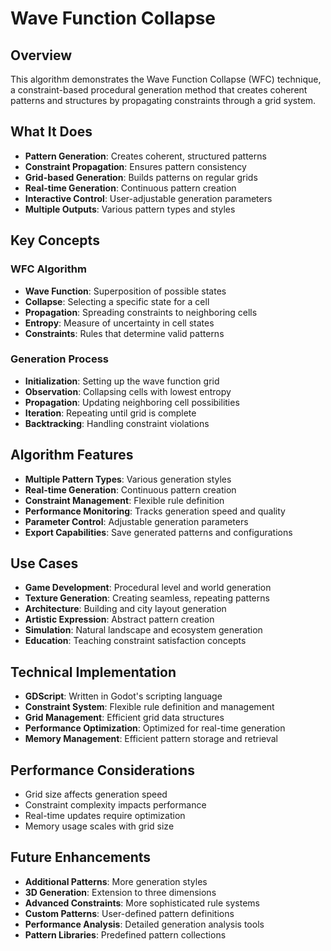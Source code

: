 # Wave Function Collapse

## Overview
This algorithm demonstrates the Wave Function Collapse (WFC) technique, a constraint-based procedural generation method that creates coherent patterns and structures by propagating constraints through a grid system.

## What It Does
- **Pattern Generation**: Creates coherent, structured patterns
- **Constraint Propagation**: Ensures pattern consistency
- **Grid-based Generation**: Builds patterns on regular grids
- **Real-time Generation**: Continuous pattern creation
- **Interactive Control**: User-adjustable generation parameters
- **Multiple Outputs**: Various pattern types and styles

## Key Concepts

### WFC Algorithm
- **Wave Function**: Superposition of possible states
- **Collapse**: Selecting a specific state for a cell
- **Propagation**: Spreading constraints to neighboring cells
- **Entropy**: Measure of uncertainty in cell states
- **Constraints**: Rules that determine valid patterns

### Generation Process
- **Initialization**: Setting up the wave function grid
- **Observation**: Collapsing cells with lowest entropy
- **Propagation**: Updating neighboring cell possibilities
- **Iteration**: Repeating until grid is complete
- **Backtracking**: Handling constraint violations

## Algorithm Features
- **Multiple Pattern Types**: Various generation styles
- **Real-time Generation**: Continuous pattern creation
- **Constraint Management**: Flexible rule definition
- **Performance Monitoring**: Tracks generation speed and quality
- **Parameter Control**: Adjustable generation parameters
- **Export Capabilities**: Save generated patterns and configurations

## Use Cases
- **Game Development**: Procedural level and world generation
- **Texture Generation**: Creating seamless, repeating patterns
- **Architecture**: Building and city layout generation
- **Artistic Expression**: Abstract pattern creation
- **Simulation**: Natural landscape and ecosystem generation
- **Education**: Teaching constraint satisfaction concepts

## Technical Implementation
- **GDScript**: Written in Godot's scripting language
- **Constraint System**: Flexible rule definition and management
- **Grid Management**: Efficient grid data structures
- **Performance Optimization**: Optimized for real-time generation
- **Memory Management**: Efficient pattern storage and retrieval

## Performance Considerations
- Grid size affects generation speed
- Constraint complexity impacts performance
- Real-time updates require optimization
- Memory usage scales with grid size

## Future Enhancements
- **Additional Patterns**: More generation styles
- **3D Generation**: Extension to three dimensions
- **Advanced Constraints**: More sophisticated rule systems
- **Custom Patterns**: User-defined pattern definitions
- **Performance Analysis**: Detailed generation analysis tools
- **Pattern Libraries**: Predefined pattern collections
